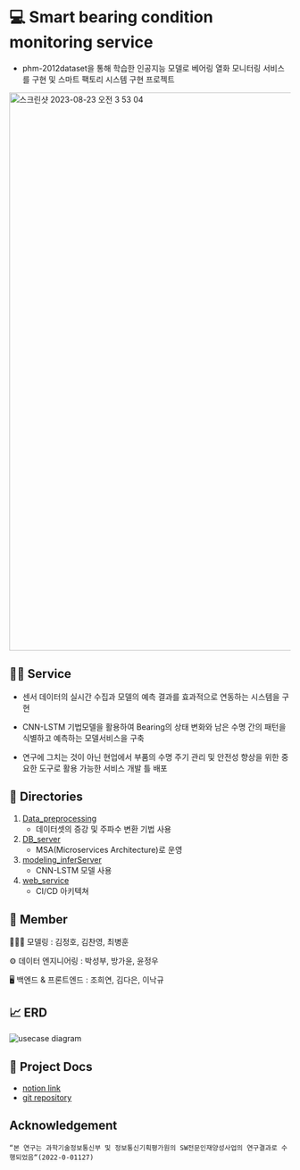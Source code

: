 # 💻 Smart bearing condition monitoring service
- phm-2012dataset을 통해 학습한 인공지능 모델로 베어링 열화 모니터링 서비스를 구현 및 스마트 팩토리 시스템 구현 프로젝트

<div >
<img width="1000" alt="스크린샷 2023-08-23 오전 3 53 04" src="https://github.com/SWTeam2/learning_infer/assets/139730231/2a3e5652-f73e-4970-b68d-8a74131a5ce1">
<div/>

## 🧞‍♂️ Service

- 센서 데이터의 실시간 수집과 모델의 예측 결과를 효과적으로 연동하는 시스템을 구현
 
- CNN-LSTM 기법모델을 활용하여 Bearing의 상태 변화와 남은 수명 간의 패턴을 식별하고  예측하는 모델서비스을 구축 
 
- 연구에 그치는 것이 아닌 현업에서 부품의 수명 주기 관리 및 안전성 향상을 위한 중요한 도구로 활용 가능한 서비스 개발 틀 배포


## 📁 Directories
1. [Data_preprocessing](Data_preprocessing)
    - 데이터셋의 증강 및 주파수 변환 기법 사용
2. [DB_server](DB_server)
    - MSA(Microservices Architecture)로 운영
3. [modeling_inferServer](modeling_inferServer)
    - CNN-LSTM 모델 사용
4. [web_service](web_service)
    - CI/CD 아키텍쳐


## 👥 Member
🤹🏻‍♂️ 모델링 : 김정호, 김찬영, 최병훈

⚙️ 데이터 엔지니어링 : 박성부, 방가윤, 윤정우

🖥 백엔드 & 프론트엔드 : 조희연, 김다은, 이낙규


## 📈 ERD
![usecase diagram](https://github.com/SWTeam2/learning_infer/assets/139730231/43820183-0401-41d8-ab88-b8ac5abe88f0)

## 📄 Project Docs
- [notion link](https://www.notion.so/choheeyeon/SK2-Smart-Bearing-af1f4c8346c049489b396224684dd3f5)
- [git repository](https://github.com/SWTeam2)


## Acknowledgement
```
“본 연구는 과학기술정보통신부 및 정보통신기획평가원의 SW전문인재양성사업의 연구결과로 수행되었음“(2022-0-01127)
```
